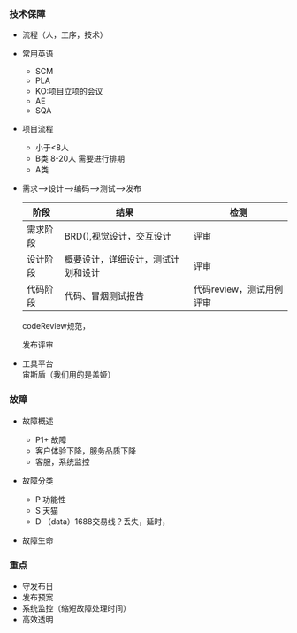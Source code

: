 ### 技术保障 

* 流程（人，工序，技术）
* 常用英语
  
  * SCM 
  * PLA
  * KO:项目立项的会议
  * AE
  * SQA
* 项目流程
  * 小于<8人
  * B类 8-20人 需要进行排期
  * A类
* 需求-->设计-->编码-->测试-->发布

  |  阶段 | 结果 | 检测|
  | ------- | -------- | -------- |
  | 需求阶段 | BRD(),视觉设计，交互设计 | 评审 |
  | 设计阶段 | 概要设计，详细设计，测试计划和设计 |  评审 |
  | 代码阶段 | 代码、冒烟测试报告 | 代码review，测试用例评审 | 自测，单元测试
  
  codeReview规范，
  
  发布评审
* 工具平台  
  宙斯盾（我们用的是盖娅）
 
### 故障

* 故障概述
  * P1+ 故障
  * 客户体验下降，服务品质下降
  * 客服，系统监控
  
* 故障分类
  * P 功能性
  * S 天猫
  * D （data）1688交易线？丢失，延时，
   
  
* 故障生命

### 重点
 
 * 守发布日
 * 发布预案
 * 系统监控（缩短故障处理时间）
 * 高效透明